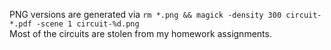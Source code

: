 PNG versions are generated via `rm *.png && magick -density 300 circuit-*.pdf -scene 1 circuit-%d.png`<br>
Most of the circuits are stolen from my homework assignments.
